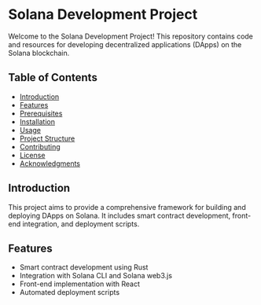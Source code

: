 # Solana Development Project

Welcome to the Solana Development Project! This repository contains code and resources for developing decentralized applications (DApps) on the Solana blockchain.

## Table of Contents

- [Introduction](#introduction)
- [Features](#features)
- [Prerequisites](#prerequisites)
- [Installation](#installation)
- [Usage](#usage)
- [Project Structure](#project-structure)
- [Contributing](#contributing)
- [License](#license)
- [Acknowledgments](#acknowledgments)

## Introduction

This project aims to provide a comprehensive framework for building and deploying DApps on Solana. It includes smart contract development, front-end integration, and deployment scripts.

## Features

- Smart contract development using Rust
- Integration with Solana CLI and Solana web3.js
- Front-end implementation with React
- Automated deployment scripts
